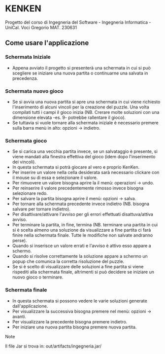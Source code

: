 # KENKEN
Progetto del corso di Ingegneria del Software - Ingegneria Informatica - UniCal.
Voci Gregorio MAT. 230631
## Come usare l'applicazione
### Schermata Iniziale
+ Appena avviato il progetto si presenterà una schermata in cui si può scegliere se iniziare una nuova partita o continuarne una salvata in precedenza.
### Schermata nuovo gioco
+ Se si avvia una nuova partita si apre una schermata in cui viene richiesto l'inserimento di alcuni vincoli per la creazione del puzzle. Una volta compilati tutti i campi il gioco inizia (NB. Crerare molte soluzioni con una dimensione elevata -es. 9- potrebbe rallentare il gioco).
+ Se tuttavia si vuole tornare alla schermata iniziale è necessario premere sulla barra menù in alto: opzioni -> indietro.
### Schermata gioco
+ Se si carica una vecchia partita invece, se un salvataggio è presente, si viene mandati alla finestra effettiva del gioco (idem dopo l'inserimento dei vincoli).
+ In questa schermata si potrà giocare al vero e proprio KenKen. 
+ Per inserire un valore nella cella desiderata sarà necessario clickare con il mouse su di essa e selezionare il valore.
+ Per rimuovere un valore bisogna aprire la il menù: operazioni -> undo.
+ Per reinserire il valore precedentemente rimosso invece bisogna selezionare redo.
+ Per salvare la partita bisogna aprire il menù: opzioni -> salva.
+ Per tornare alla schermata precedente invece indietro (NB. bisogna salvare per tornare indietro).
+ Per disattivare/attivare l'avviso per gli errori effettuati disattuva/attiva avviso.
+ Per terminare la partita, in fine, termina (NB. terminare una partita in cui si è scelta almeno una soluzione da visualizzare a fine partita ci farà finire nella schermata finale. Tutte le modifiche non salvate andranno perse).
+ Quando si inserisce un valore errati e l'avviso è attivo esso appare a schermo.
+ Quando si risolve correttamente la soluzione appare a schermo un popup che comunica la corretta risoluzione del puzzle. 
+ Se si è scelto di visualizzare delle soluzioni a fine partita si viene rispediti alla schermata finale, altrimenti si può decidere se iniziare un nuovo gioco o terminare.
### Schermata finale
+ In questa schermata si possono vedere le varie soluzioni generate dall'applicazione.
+ Per visualizzare la successiva bisogna premere nel menù: opzioni -> avanti.
+ Per visualizzare la precedente bisogna premere indietro.
+ Per iniziare una nuova partita bisogna premere nuova partita.

> [!NOTE]
> Il file Jar si trova in: out/artifacts/ingegneria.jar/
